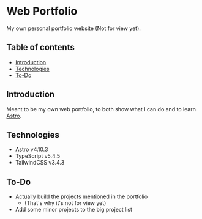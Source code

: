# Web Portfolio

My own personal portfolio website (Not for view yet).

## Table of contents
- [Introduction](#introduction)
- [Technologies](#technologies)
- [To-Do](#to-do)

## Introduction
Meant to be my own web portfolio, to both show what I can do and to learn [Astro](https://astro.build).

## Technologies
- Astro v4.10.3
- TypeScript v5.4.5
- TailwindCSS v3.4.3

## To-Do
- Actually build the projects mentioned in the portfolio
  - (That's why it's not for view yet)
- Add some minor projects to the big project list
